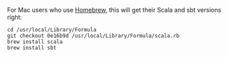 For Mac users who use [Homebrew](http://mxcl.github.com/homebrew/), this will get their Scala and sbt versions right:

    cd /usr/local/Library/Formula
    git checkout 0e16b9d /usr/local/Library/Formula/scala.rb
    brew install scala
    brew install sbt